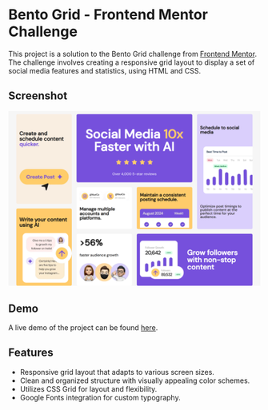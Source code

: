 # Bento Grid - Frontend Mentor Challenge

This project is a solution to the Bento Grid challenge from [Frontend Mentor](https://www.frontendmentor.io). The challenge involves creating a responsive grid layout to display a set of social media features and statistics, using HTML and CSS.

## Screenshot

![](assets/images/Frontend-Mentor-Bento-grid.png)

## Demo

A live demo of the project can be found [here](https://coruscating-melba-37311d.netlify.app/).

## Features

- Responsive grid layout that adapts to various screen sizes.
- Clean and organized structure with visually appealing color schemes.
- Utilizes CSS Grid for layout and flexibility.
- Google Fonts integration for custom typography.
